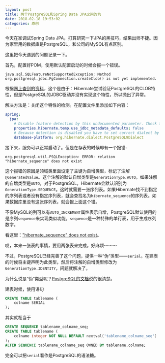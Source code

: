 ```yaml
---
layout: post
title: 两个PostgreSQL和Spring Data JPA之间的坑
date: 2018-02-18 19:53:02
categories: 原创
---
```


今天在家调试Spring Data JPA，打算研究一下JPA的黑技巧，结果出师不捷。因为家里用的数据库是PostgreSQL，和公司的MySQL有点区别。

这里把今天遇到的问题记录一下。

首先，配置好POM，使用默认配置启动的时候会报一个错误。

```
java.sql.SQLFeatureNotSupportedException: Method org.postgresql.jdbc.PgConnection.createClob() is not yet implemented.
```

根据[网上查到的资料](http://vkuzel.blogspot.com/2016/03/spring-boot-jpa-hibernate-atomikos.html)，这个是由于：Hibernate尝试验证PostgreSQL的CLOB特性，但是PostgreSQL的JDBC驱动并没有实现这个特性，所以抛出了异常。

解决方法是：关闭这个特性的检测。在配置文件里添加如下内容：

```yaml
spring:
  jpa:
    # Disable feature detection by this undocumented parameter. Check the org.hibernate.engine.jdbc.internal.JdbcServiceImpl.configure method for more details.
    properties.hibernate.temp.use_jdbc_metadata_defaults: false
    # Because detection is disabled you have to set correct dialect by hand.
    database-platform: org.hibernate.dialect.PostgreSQL9Dialect
```

接下来，服务可以正常启动了。但是在存表的时候却有一个报错:

```
org.postgresql.util.PSQLException: ERROR: relation "hibernate_sequence" does not exist
```

这个报错的原因是领域类里面设定了主键为自增类型，标记了注解`@GeneratedValue`。这个注解的默认自增类型是`GenerationType.AUTO`。如果注解的自增类型是`AUTO`，对于PostgreSQL，Hibernate会默认识别为`GenerationType.SEQUENCE`。这时就需要一张序列表。如果Hibernate找不到指定的序列表或者没有指定序列表，就会查找名为`hibernate_sequence`的序列表。如果数据库里没有这张序列表，就会报上面这个错。

不像MySQL的列可以有`AUTO_INCREMENT`属性表示自增，PostgreSQL默认使用的是序列`sequence`来实现类似功能。`sequence`是一种特殊的单行表，用于生成序列数字。

看这里：["hibernate_sequence" does not exist](https://coderanch.com/t/487173/databases/hibernate-sequence-exist)。

哎，本来一张表的事情，要用两张表来完成，好麻烦～～～

不过，PostgreSQL已经完善了这个问题，提供一种“伪“类型——`serial`。在建表的时候将主键声明为此类型，然后将注解的自增类型修改为`GenerationType.IDENTITY`，问题就解决了。

为什么说是“伪“类型呢？[PostgreSQL的文档](https://www.postgresql.org/docs/9.6/static/datatype-numeric.html#DATATYPE-SERIAL)说的很清楚。

建表时候，使用语句

```sql
CREATE TABLE tablename (
    colname SERIAL
);
```

其实就相当于

```sql
CREATE SEQUENCE tablename_colname_seq;
CREATE TABLE tablename (
    colname integer NOT NULL DEFAULT nextval('tablename_colname_seq')
);
ALTER SEQUENCE tablename_colname_seq OWNED BY tablename.colname;
```

完全可以把`serial`看作是PostgreSQL的语法糖。













